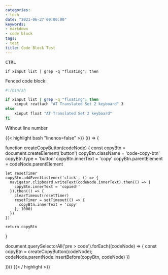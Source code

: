 ```yaml
---
categories:
- tech
date: "2021-06-27 09:00:00"
keywords:
- markdown
- code block
tags:
- test
title: Code Block Test
---
```


<kbd>CTRL</kbd>

`if xinput list | grep -q "floating"; then`

Fenced code block:

```bash {hl_lines=[1,"3-4"]}
#!/bin/sh

if xinput list | grep -q "floating"; then
    xinput reattach "AT Translated Set 2 keyboard" 3
else
    xinput float "AT Translated Set 2 keyboard"
fi
```

Without line number

{{< highlight bash "linenos=false" >}}
(() => {

  function createCopyButton(codeNode) {
    const copyBtn = document.createElement('button')
    copyBtn.className = 'code-copy-btn'
    copyBtn.type = 'button'
    copyBtn.innerText = 'copy'
    copyBtn.parentElement = codeNode.parentElement

    let resetTimer
    copyBtn.addEventListener('click', () => {
      navigator.clipboard.writeText(codeNode.innerText).then(() => {
        copyBtn.innerText = 'copied!'
      }).then(() => {
        clearTimeout(resetTimer)
        resetTimer = setTimeout(() => {
          copyBtn.innerText = 'copy'
        }, 1000)
      })
    })

    return copyBtn
  }

  document.querySelectorAll('pre > code').forEach((codeNode) => {
    const copyBtn = createCopyButton(codeNode);
    codeNode.parentNode.insertBefore(copyBtn, codeNode)
  })

})()
{{< / highlight >}}
